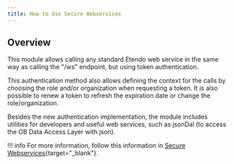 ```yaml
---
title: How to Use Secure Webservices
---
```

## Overview

This module allows calling any standard Etendo web service in the same way as calling the "/ws" endpoint, but using token authentication.

This authentication method also allows defining the context for the calls by choosing the role and/or organization when requesting a token. It is also possible to renew a token to refresh the expiration date or change the role/organization.

Besides the new authentication implementation, the module includes utilities for developers and useful web services, such as jsonDal (to access the OB Data Access Layer with json).


!!! info
    For more information, follow this information in [Secure Webservices](https://demo.etendo.cloud/etendo/web/com.smf.securewebservices/doc/#/Login/post_sws_login){target="_blank"}.
